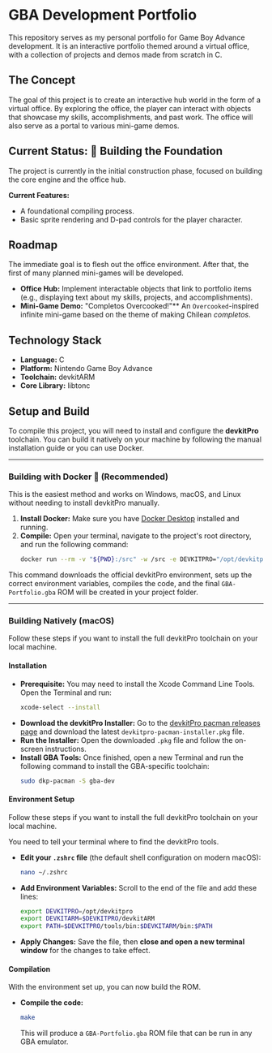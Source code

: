 # GBA Development Portfolio

This repository serves as my personal portfolio for Game Boy Advance development. It is an interactive portfolio themed around a virtual office, with a collection of projects and demos made from scratch in C.

## The Concept

The goal of this project is to create an interactive hub world in the form of a virtual office. By exploring the office, the player can interact with objects that showcase my skills, accomplishments, and past work. The office will also serve as a portal to various mini-game demos.

## Current Status: 🚧 Building the Foundation

The project is currently in the initial construction phase, focused on building the core engine and the office hub.

**Current Features:**
* A foundational compiling process.
* Basic sprite rendering and D-pad controls for the player character.

## Roadmap

The immediate goal is to flesh out the office environment. After that, the first of many planned mini-games will be developed.

* **Office Hub:** Implement interactable objects that link to portfolio items (e.g., displaying text about my skills, projects, and accomplishments).
* **Mini-Game Demo:** "Completos Overcooked!"** An `Overcooked`-inspired infinite mini-game based on the theme of making Chilean *completos*.

## Technology Stack

* **Language:** C
* **Platform:** Nintendo Game Boy Advance
* **Toolchain:** devkitARM
* **Core Library:** libtonc

## Setup and Build

To compile this project, you will need to install and configure the **devkitPro** toolchain.
You can build it natively on your machine by following the manual installation guide or you can use Docker.

***

### Building with Docker :whale: (Recommended)

This is the easiest method and works on Windows, macOS, and Linux without needing to install devkitPro manually.

1.  **Install Docker:** Make sure you have [Docker Desktop](https://www.docker.com/products/docker-desktop/) installed and running.
2.  **Compile:** Open your terminal, navigate to the project's root directory, and run the following command:
    ```bash
    docker run --rm -v "${PWD}:/src" -w /src -e DEVKITPRO="/opt/devkitpro" devkitpro/devkitarm:latest /bin/bash -c 'export PATH="$DEVKITPRO/tools/bin:$DEVKITPRO/devkitARM/bin:$PATH" && make'
    ```
This command downloads the official devkitPro environment, sets up the correct environment variables, compiles the code, and the final `GBA-Portfolio.gba` ROM will be created in your project folder.

***

### Building Natively (macOS)

Follow these steps if you want to install the full devkitPro toolchain on your local machine.

#### Installation

* **Prerequisite:** You may need to install the Xcode Command Line Tools. Open the Terminal and run:
    ```bash
    xcode-select --install
    ```
* **Download the devkitPro Installer:** Go to the [devkitPro pacman releases page](https://github.com/devkitPro/pacman/releases) and download the latest `devkitpro-pacman-installer.pkg` file.
* **Run the Installer:** Open the downloaded `.pkg` file and follow the on-screen instructions.
* **Install GBA Tools:** Once finished, open a new Terminal and run the following command to install the GBA-specific toolchain:
    ```bash
    sudo dkp-pacman -S gba-dev
    ```

#### Environment Setup

Follow these steps if you want to install the full devkitPro toolchain on your local machine.

You need to tell your terminal where to find the devkitPro tools.

* **Edit your `.zshrc` file** (the default shell configuration on modern macOS):
    ```bash
    nano ~/.zshrc
    ```
* **Add Environment Variables:** Scroll to the end of the file and add these lines:
    ```bash
    export DEVKITPRO=/opt/devkitpro
    export DEVKITARM=$DEVKITPRO/devkitARM
    export PATH=$DEVKITPRO/tools/bin:$DEVKITARM/bin:$PATH
    ```
* **Apply Changes:** Save the file, then **close and open a new terminal window** for the changes to take effect.

#### Compilation

With the environment set up, you can now build the ROM.

* **Compile the code:**
    ```bash
    make
    ```
    This will produce a `GBA-Portfolio.gba` ROM file that can be run in any GBA emulator.
